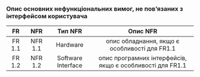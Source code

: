 ### Опис основних нефункціональних вимог, не пов’язаних з інтерфейсом користувача


|   FR   |   NFR   |      Тип NFR       |                         Опис NFR                          |
|:------:|:-------:|:------------------:|:---------------------------------------------------------:|
| FR 1.1 | NFR 1.1 |    Hardware        |       опис обладнання, якщо є особливості для FR1.1       |
| FR 1.2 | NFR 1.2 | Software Interface | опис програмних інтерфейсів, якщо є особливості для FR1.1 |
